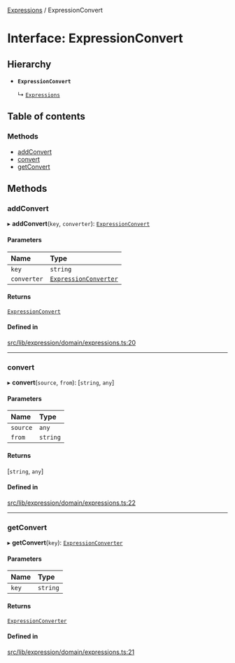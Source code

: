 [Expressions](../README.md) / ExpressionConvert

# Interface: ExpressionConvert

## Hierarchy

- **`ExpressionConvert`**

  ↳ [`Expressions`](Expressions.md)

## Table of contents

### Methods

- [addConvert](ExpressionConvert.md#addconvert)
- [convert](ExpressionConvert.md#convert)
- [getConvert](ExpressionConvert.md#getconvert)

## Methods

### addConvert

▸ **addConvert**(`key`, `converter`): [`ExpressionConvert`](ExpressionConvert.md)

#### Parameters

| Name | Type |
| :------ | :------ |
| `key` | `string` |
| `converter` | [`ExpressionConverter`](ExpressionConverter.md) |

#### Returns

[`ExpressionConvert`](ExpressionConvert.md)

#### Defined in

[src/lib/expression/domain/expressions.ts:20](https://github.com/FlavioLionelRita/3xpr/blob/79b98e7/src/lib/expression/domain/expressions.ts#L20)

___

### convert

▸ **convert**(`source`, `from`): [`string`, `any`]

#### Parameters

| Name | Type |
| :------ | :------ |
| `source` | `any` |
| `from` | `string` |

#### Returns

[`string`, `any`]

#### Defined in

[src/lib/expression/domain/expressions.ts:22](https://github.com/FlavioLionelRita/3xpr/blob/79b98e7/src/lib/expression/domain/expressions.ts#L22)

___

### getConvert

▸ **getConvert**(`key`): [`ExpressionConverter`](ExpressionConverter.md)

#### Parameters

| Name | Type |
| :------ | :------ |
| `key` | `string` |

#### Returns

[`ExpressionConverter`](ExpressionConverter.md)

#### Defined in

[src/lib/expression/domain/expressions.ts:21](https://github.com/FlavioLionelRita/3xpr/blob/79b98e7/src/lib/expression/domain/expressions.ts#L21)
